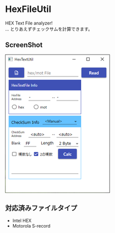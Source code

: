# HexFileUtil
HEX Text File analyzer!  
... とりあえずチェックサムを計算できます。

## ScreenShot
![ScreenShot](https://github.com/luluci/HexTextUtil/blob/images/main_window.png)

## 対応済みファイルタイプ

* Intel HEX
* Motorola S-record
